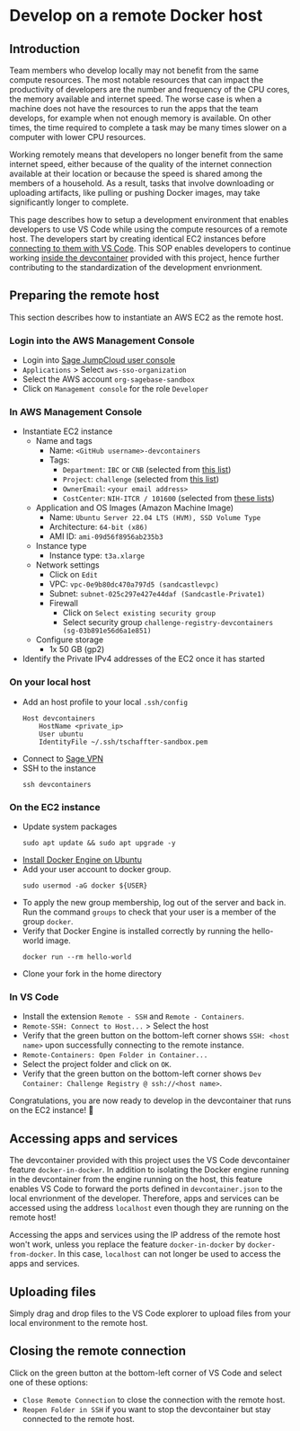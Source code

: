 # Develop on a remote Docker host

## Introduction

Team members who develop locally may not benefit from the same compute
resources. The most notable resources that can impact the productivity of
developers are the number and frequency of the CPU cores, the memory available
and internet speed. The worse case is when a machine does not have the resources
to run the apps that the team develops, for example when not enough memory is
available. On other times, the time required to complete a task may be many
times slower on a computer with lower CPU resources.

Working remotely means that developers no longer benefit from the same internet
speed, either because of the quality of the internet connection available at
their location or because the speed is shared among the members of a household.
As a result, tasks that involve downloading or uploading artifacts, like pulling
or pushing Docker images, may take significantly longer to complete.

This page describes how to setup a development environment that enables
developers to use VS Code while using the compute resources of a remote host.
The developers start by creating identical EC2 instances before [connecting to
them with VS
Code](https://code.visualstudio.com/remote/advancedcontainers/develop-remote-host).
This SOP enables developers to continue working [inside the
devcontainer](#devcontainer) provided with this project, hence further
contributing to the standardization of the development envrionment.

## Preparing the remote host

This section describes how to instantiate an AWS EC2 as the remote host.

### Login into the AWS Management Console

- Login into [Sage JumpCloud user console](https://console.jumpcloud.com/userconsole#/)
- `Applications` > Select `aws-sso-organization`
- Select the AWS account `org-sagebase-sandbox`
- Click on `Management console` for the role `Developer`

### In AWS Management Console

- Instantiate EC2 instance
  - Name and tags
    - Name: `<GitHub username>-devcontainers`
    - Tags:
      - `Department`: `IBC` or `CNB` (selected from [this list](https://github.com/Sage-Bionetworks-IT/organizations-infra/blob/master/sceptre/scipool/sc-tag-options/internal/Departments.json))
      - `Project`: `challenge` (selected from [this list](https://github.com/Sage-Bionetworks-IT/organizations-infra/blob/master/sceptre/scipool/sc-tag-options/internal/Projects.json))
      - `OwnerEmail`: `<your email address>`
      - `CostCenter`: `NIH-ITCR / 101600` (selected from [these lists](https://github.com/Sage-Bionetworks/aws-infra/tree/master/templates/tags))
  - Application and OS Images (Amazon Machine Image)
    - Name: `Ubuntu Server 22.04 LTS (HVM), SSD Volume Type`
    - Architecture: `64-bit (x86)`
    - AMI ID: `ami-09d56f8956ab235b3`
  - Instance type
    - Instance type: `t3a.xlarge`
  - Network settings
    - Click on `Edit`
    - VPC: `vpc-0e9b80dc470a797d5 (sandcastlevpc)`
    - Subnet: `subnet-025c297e427e44daf (Sandcastle-Private1)`
    - Firewall
      - Click on `Select existing security group`
      - Select security group `challenge-registry-devcontainers (sg-03b891e56d6a1e851)`
  - Configure storage
    - 1x 50 GB (gp2)
- Identify the Private IPv4 addresses of the EC2 once it has started

### On your local host

- Add an host profile to your local `.ssh/config`
   ```console
   Host devcontainers
       HostName <private_ip>
       User ubuntu
       IdentityFile ~/.ssh/tschaffter-sandbox.pem
   ```
- Connect to [Sage VPN](https://sagebionetworks.jira.com/wiki/spaces/IT/pages/1705246745/AWS+Client+VPN+User+Guide)
- SSH to the instance
   ```console
   ssh devcontainers
   ```

### On the EC2 instance

- Update system packages
   ```console
   sudo apt update && sudo apt upgrade -y
   ```
- [Install Docker Engine on Ubuntu](https://docs.docker.com/engine/install/ubuntu/#install-using-the-repository)
- Add your user account to docker group.
   ```console
   sudo usermod -aG docker ${USER}
   ```
- To apply the new group membership, log out of the server and back in. Run the command `groups` to check that your user is a member of the group `docker`.
- Verify that Docker Engine is installed correctly by running the hello-world image.
   ```console
   docker run --rm hello-world
   ```
- Clone your fork in the home directory

### In VS Code

- Install the extension `Remote - SSH` and `Remote - Containers`.
- `Remote-SSH: Connect to Host...` > Select the host
- Verify that the green button on the bottom-left corner shows `SSH: <host name>` upon successfully connecting to the remote instance.
- `Remote-Containers: Open Folder in Container...`
- Select the project folder and click on `OK`.
- Verify that the green button on the bottom-left corner shows `Dev Container: Challenge Registry @ ssh://<host name>`.

Congratulations, you are now ready to develop in the devcontainer that runs on the EC2 instance! 🚀

## Accessing apps and services

The devcontainer provided with this project uses the VS Code devcontainer
feature `docker-in-docker`. In addition to isolating the Docker engine running
in the devcontainer from the engine running on the host, this feature enables VS
Code to forward the ports defined in `devcontainer.json` to the local
envrionment of the developer. Therefore, apps and services can be accessed using
the address `localhost` even though they are running on the remote host!

Accessing the apps and services using the IP address of the remote host won't
work, unless you replace the feature `docker-in-docker` by `docker-from-docker`.
In this case, `localhost` can not longer be used to access the apps and
services.

## Uploading files

Simply drag and drop files to the VS Code explorer to upload files from your
local environment to the remote host.

## Closing the remote connection

Click on the green button at the bottom-left corner of VS Code and select one of
these options:

- `Close Remote Connection` to close the connection with the remote host.
- `Reopen Folder in SSH` if you want to stop the devcontainer but stay connected
  to the remote host.
